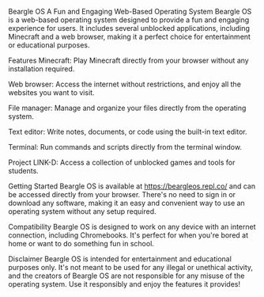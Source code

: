 Beargle OS
A Fun and Engaging Web-Based Operating System
Beargle OS is a web-based operating system designed to provide a fun and engaging experience for users. It includes several unblocked applications, including Minecraft and a web browser, making it a perfect choice for entertainment or educational purposes.

Features
Minecraft: Play Minecraft directly from your browser without any installation required.

Web browser: Access the internet without restrictions, and enjoy all the websites you want to visit.

File manager: Manage and organize your files directly from the operating system.

Text editor: Write notes, documents, or code using the built-in text editor.

Terminal: Run commands and scripts directly from the terminal window.

Project LINK-D: Access a collection of unblocked games and tools for students.

Getting Started
Beargle OS is available at https://beargleos.repl.co/ and can be accessed directly from your browser. There's no need to sign in or download any software, making it an easy and convenient way to use an operating system without any setup required.

Compatibility
Beargle OS is designed to work on any device with an internet connection, including Chromebooks. It's perfect for when you're bored at home or want to do something fun in school.

Disclaimer
Beargle OS is intended for entertainment and educational purposes only. It's not meant to be used for any illegal or unethical activity, and the creators of Beargle OS are not responsible for any misuse of the operating system. Use it responsibly and enjoy the features it provides!

